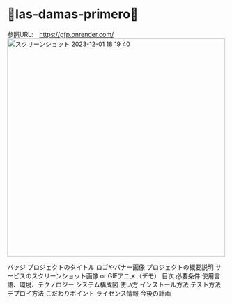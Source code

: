 # 💐las-damas-primero💐
参照URL:　https://gfp.onrender.com/
<img width="500" alt="スクリーンショット 2023-12-01 18 19 40" src="https://github.com/ryozo7/las-damas-primero/assets/113978510/78196371-3282-4634-a1fc-9976f50d5d87">

バッジ
プロジェクトのタイトル
ロゴやバナー画像
プロジェクトの概要説明
サービスのスクリーンショット画像 or GIFアニメ（デモ）
目次
必要条件
使用言語、環境、テクノロジー
システム構成図
使い方
インストール方法
テスト方法
デプロイ方法
こだわりポイント
ライセンス情報
今後の計画
